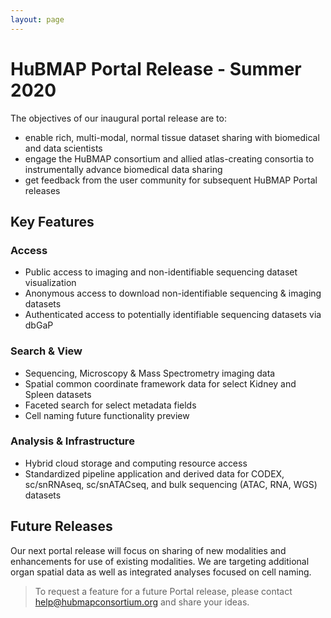 ```yaml
---
layout: page
---
```

# HuBMAP Portal Release - Summer 2020

The objectives of our inaugural portal release are to:
- enable rich, multi-modal, normal tissue dataset sharing with biomedical and data scientists
- engage the HuBMAP consortium and allied atlas-creating consortia to instrumentally advance biomedical data sharing
- get feedback from the user community for subsequent HuBMAP Portal releases

## Key Features

### Access
- Public access to imaging and non-identifiable sequencing dataset visualization
- Anonymous access to download non-identifiable sequencing & imaging datasets
- Authenticated access to potentially identifiable sequencing datasets via dbGaP 

### Search & View
- Sequencing, Microscopy & Mass Spectrometry imaging data
- Spatial common coordinate framework data for select Kidney and Spleen datasets
- Faceted search for select metadata fields
- Cell naming future functionality preview

### Analysis & Infrastructure
- Hybrid cloud storage and computing resource access
- Standardized pipeline application and derived data for CODEX, sc/snRNAseq, sc/snATACseq, and bulk sequencing (ATAC, RNA, WGS) datasets

## Future Releases
Our next portal release will focus on sharing of new modalities and enhancements for use of existing modalities.  We are targeting additional organ spatial data as well as integrated analyses focused on cell naming.

>To request a feature for a future Portal release, please contact [help@hubmapconsortium.org](mailto:help@hubmapconsortium.org) and share your ideas.
